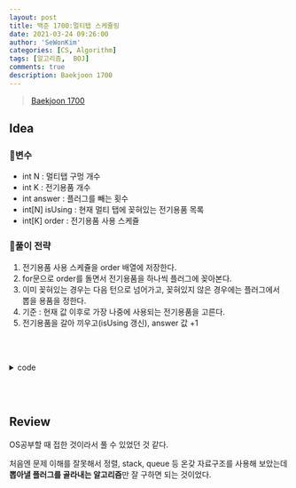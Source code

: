```yaml
---
layout: post
title: 백준 1700:멀티탭 스케쥴링
date: 2021-03-24 09:26:00
author: 'SeWonKim'
categories: [CS, Algorithm]
tags: [알고리즘,  BOJ]
comments: true
description: Baekjoon 1700
---
```


> [Baekjoon 1700](https://www.acmicpc.net/problem/1700)

## Idea

### 🥚변수

- int N : 멀티탭 구멍 개수
- int K : 전기용품 개수
- int answer : 플러그를 빼는 횟수
- int[N] isUsing : 현재 멀티 탭에 꽂혀있는 전기용품 목록
- int[K] order : 전기용품 사용 스케쥴


### 🍳풀이 전략

1. 전기용품 사용 스케쥴을 order 배열에 저장한다.
2. for문으로 order를 돌면서 전기용품을 하나씩 플러그에 꽂아본다.
3. 이미 꽂혀있는 경우는 다음 턴으로 넘어가고, 꽂혀있지 않은 경우에는 플러그에서 뽑을 용품을 정한다.
4. 기준 : 현재 값 이후로 가장 나중에 사용되는 전기용품을 고른다.
5. 전기용품을 갈아 끼우고(isUsing 갱신), answer 값 +1

&nbsp;  
&nbsp;


<details>
<summary>code</summary>
<div markdown="1">

```java
import java.io.BufferedReader;
import java.io.InputStreamReader;
import java.util.StringTokenizer;

public class Main {

    public static void main(String[] args) throws Exception {
        BufferedReader br = new BufferedReader(new InputStreamReader(System.in));
        StringTokenizer st = new StringTokenizer(br.readLine(), " ");
        int N = Integer.parseInt(st.nextToken());
        int K = Integer.parseInt(st.nextToken());
        int answer = 0;
        int[] isUsing = new int[N]; // 현재 멀티 탭에 꽂혀있는 전기용품 목록
        int[] order = new int[K];   // 전기용품 사용 스케쥴

        st = new StringTokenizer(br.readLine(), " ");
        for (int i = 0; i < K; i++) {
            int num = Integer.parseInt(st.nextToken());
            order[i] = num;
        }

        int usingIndex = 0;
        for (int i = 0; i < K; i++) {
            int now = order[i]; // now를 꽂으려 한다

            // 이미 꽂혀있는 용품인 경우는 PASS!
            if (!checkUsing(isUsing, now)) {
                if (usingIndex < N) {
                    isUsing[usingIndex++] = now;
                } else {
                    // 현재 꽂혀있는 용품 중 남은 사용횟수 중 가장 나중에 쓰면서, 가장 적게 남은 것을 갈아 끼운다
                    int changeIndex = change(isUsing, order, i);
                    isUsing[changeIndex] = now;
                    answer++;
                }
            }

        }

        System.out.println(answer);
    }

    private static int change(int[] isUsing, int[] order, int now) {
        int[] startIndex = new int[isUsing.length];

        // 현재 꽂혀있는 용품들이 now 이후에 처음 사용되는 때가 언제인지 찾는다.
        for (int i = 0; i < isUsing.length; i++) {
            startIndex[i] = findStart(order, now, isUsing[i]);
        }

        int index = 0;
        int maxStartIndex = startIndex[index];
        for (int i = 1; i < isUsing.length; i++) {
            if (startIndex[i] > maxStartIndex) {
                index = i;
                maxStartIndex = startIndex[index];
            }
        }
        return index;
    }

    private static int findStart(int[] order, int now, int num) {
        for (int k = now; k < order.length; k++) {
            if (order[k] == num) {
                return k;
            }
        }
        return Integer.MAX_VALUE;   // now 이후 더 이상 사용되지 않는다.
    }

    private static boolean checkUsing(int[] isUsing, int num) {
        for (int i = 0; i < isUsing.length; i++) {
            if (isUsing[i] == num) {
                return true;
            }
        }
        return false;
    }

}
```

</div>
</details>

&nbsp;  
&nbsp;

## Review

OS공부할 때 접한 것이라서 풀 수 있었던 것 같다.

처음엔 문제 이해를 잘못해서 정렬, stack, queue 등 온갖 자료구조를 사용해 보았는데 **뽑아낼 플러그를 골라내는 알고리즘**만 잘 구하면 되는 것이었다.

&nbsp;  
&nbsp;
